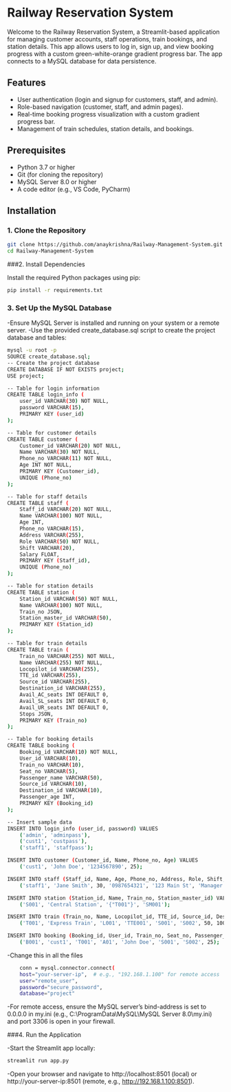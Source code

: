 # Railway Reservation System

Welcome to the Railway Reservation System, a Streamlit-based application for managing customer accounts, staff operations, train bookings, and station details. This app allows users to log in, sign up, and view booking progress with a custom green-white-orange gradient progress bar. The app connects to a MySQL database for data persistence.

## Features
- User authentication (login and signup for customers, staff, and admin).
- Role-based navigation (customer, staff, and admin pages).
- Real-time booking progress visualization with a custom gradient progress bar.
- Management of train schedules, station details, and bookings.

## Prerequisites
- Python 3.7 or higher
- Git (for cloning the repository)
- MySQL Server 8.0 or higher
- A code editor (e.g., VS Code, PyCharm)

## Installation

### 1. Clone the Repository
```bash
git clone https://github.com/anaykrishna/Railway-Management-System.git
cd Railway-Management-System
```
###2. Install Dependencies

Install the required Python packages using pip:
```bash
pip install -r requirements.txt
```

###  3. Set Up the MySQL Database

-Ensure MySQL Server is installed and running on your system or a remote server.
-Use the provided create_database.sql script to create the project database and tables:
```bash
mysql -u root -p
SOURCE create_database.sql;
-- Create the project database
CREATE DATABASE IF NOT EXISTS project;
USE project;

-- Table for login information
CREATE TABLE login_info (
    user_id VARCHAR(30) NOT NULL,
    password VARCHAR(15),
    PRIMARY KEY (user_id)
);

-- Table for customer details
CREATE TABLE customer (
    Customer_id VARCHAR(20) NOT NULL,
    Name VARCHAR(30) NOT NULL,
    Phone_no VARCHAR(11) NOT NULL,
    Age INT NOT NULL,
    PRIMARY KEY (Customer_id),
    UNIQUE (Phone_no)
);

-- Table for staff details
CREATE TABLE staff (
    Staff_id VARCHAR(20) NOT NULL,
    Name VARCHAR(100) NOT NULL,
    Age INT,
    Phone_no VARCHAR(15),
    Address VARCHAR(255),
    Role VARCHAR(50) NOT NULL,
    Shift VARCHAR(20),
    Salary FLOAT,
    PRIMARY KEY (Staff_id),
    UNIQUE (Phone_no)
);

-- Table for station details
CREATE TABLE station (
    Station_id VARCHAR(50) NOT NULL,
    Name VARCHAR(100) NOT NULL,
    Train_no JSON,
    Station_master_id VARCHAR(50),
    PRIMARY KEY (Station_id)
);

-- Table for train details
CREATE TABLE train (
    Train_no VARCHAR(255) NOT NULL,
    Name VARCHAR(255) NOT NULL,
    Locopilot_id VARCHAR(255),
    TTE_id VARCHAR(255),
    Source_id VARCHAR(255),
    Destination_id VARCHAR(255),
    Avail_AC_seats INT DEFAULT 0,
    Avail_SL_seats INT DEFAULT 0,
    Avail_UR_seats INT DEFAULT 0,
    Stops JSON,
    PRIMARY KEY (Train_no)
);

-- Table for booking details
CREATE TABLE booking (
    Booking_id VARCHAR(10) NOT NULL,
    User_id VARCHAR(10),
    Train_no VARCHAR(10),
    Seat_no VARCHAR(5),
    Passenger_name VARCHAR(50),
    Source_id VARCHAR(10),
    Destination_id VARCHAR(10),
    Passenger_age INT,
    PRIMARY KEY (Booking_id)
);

-- Insert sample data
INSERT INTO login_info (user_id, password) VALUES
    ('admin', 'adminpass'),
    ('cust1', 'custpass'),
    ('staff1', 'staffpass');

INSERT INTO customer (Customer_id, Name, Phone_no, Age) VALUES
    ('cust1', 'John Doe', '1234567890', 25);

INSERT INTO staff (Staff_id, Name, Age, Phone_no, Address, Role, Shift, Salary) VALUES
    ('staff1', 'Jane Smith', 30, '0987654321', '123 Main St', 'Manager', 'Day', 50000.00);

INSERT INTO station (Station_id, Name, Train_no, Station_master_id) VALUES
    ('S001', 'Central Station', '{"T001"}', 'SM001');

INSERT INTO train (Train_no, Name, Locopilot_id, TTE_id, Source_id, Destination_id, Avail_AC_seats, Avail_SL_seats, Avail_UR_seats, Stops) VALUES
    ('T001', 'Express Train', 'L001', 'TTE001', 'S001', 'S002', 50, 100, 50, '{"S003", "S004"}');

INSERT INTO booking (Booking_id, User_id, Train_no, Seat_no, Passenger_name, Source_id, Destination_id, Passenger_age) VALUES
    ('B001', 'cust1', 'T001', 'A01', 'John Doe', 'S001', 'S002', 25);
```
-Change this in all the files
```bash
    conn = mysql.connector.connect(
    host="your-server-ip",  # e.g., "192.168.1.100" for remote access
    user="remote_user",
    password="secure_password",
    database="project"
```
-For remote access, ensure the MySQL server’s bind-address is set to 0.0.0.0 in my.ini (e.g., C:\ProgramData\MySQL\MySQL Server 8.0\my.ini) and port 3306 is open in your firewall.

###4. Run the Application

-Start the Streamlit app locally:
```bash
streamlit run app.py
```
-Open your browser and navigate to http://localhost:8501 (local) or http://your-server-ip:8501 (remote, e.g., http://192.168.1.100:8501).
